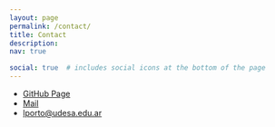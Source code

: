 ```yaml
---
layout: page
permalink: /contact/
title: Contact
description: 
nav: true

social: true  # includes social icons at the bottom of the page
---
```


* <a href="https://lulaporto.github.io">GitHub Page</a> 
* <a href="mailto:lporto@udesa.edu.ar">Mail</a> 
* <span class="email">lporto@udesa.edu.ar</span>